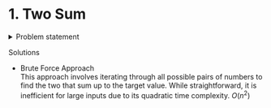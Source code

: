 # 1. Two Sum

<details>
  <summary>Problem statement</summary>

<pre>
Given an array of integers nums and an integer target, return indices of the two numbers such that they add up to target.
You may assume that each input would have exactly one solution, and you may not use the same element twice.
You can return the answer in any order.

Example 1:
Input: nums = [2,7,11,15], target = 9
Output: [0,1]
Explanation: Because nums[0] + nums[1] == 9, we return [0, 1].

Example 2:
Input: nums = [3,2,4], target = 6
Output: [1,2]

Example 3:
Input: nums = [3,3], target = 6
Output: [0,1]
 

Constraints:
2 <= nums.length <= 104
-109 <= nums[i] <= 109
-109 <= target <= 109
Only one valid answer exists.
 

Follow-up: Can you come up with an algorithm that is less than O(n2) time complexity?
</pre>

</details>

Solutions

* Brute Force Approach  <br>
This approach involves iterating through all possible pairs of numbers to find the two that sum up to the target value. While straightforward, it is inefficient for large inputs due to its quadratic time complexity.
$O(n^2)$

